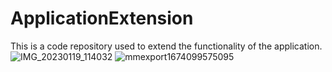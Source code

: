 # ApplicationExtension
This is a code repository used to extend the functionality of the application.
![IMG_20230119_114032](https://user-images.githubusercontent.com/55697155/213351012-c7d443c3-fe48-474d-9f4e-4aee257d58f0.jpg)
![mmexport1674099575095](https://user-images.githubusercontent.com/55697155/213350990-04642b2d-a1ee-43a3-94cf-3fefe90bbe31.jpg)
